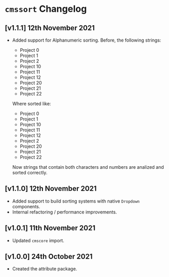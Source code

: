 # `cmssort` Changelog

## [v1.1.1] 12th November 2021

- Added support for Alphanumeric sorting. Before, the following strings:

  - Project 0
  - Project 1
  - Project 2
  - Project 10
  - Project 11
  - Project 12
  - Project 20
  - Project 21
  - Project 22

  Where sorted like:

  - Project 0
  - Project 1
  - Project 10
  - Project 11
  - Project 12
  - Project 2
  - Project 20
  - Project 21
  - Project 22

  Now strings that contain both characters and numbers are analized and sorted correctly.

## [v1.1.0] 12th November 2021

- Added support to build sorting systems with native `Dropdown` components.
- Internal refactoring / performance improvements.

## [v1.0.1] 11th November 2021

- Updated `cmscore` import.

## [v1.0.0] 24th October 2021

- Created the attribute package.
